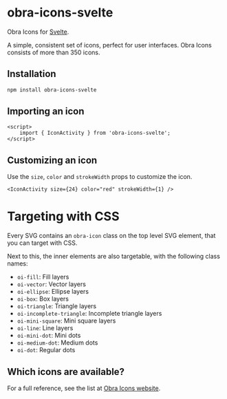 # obra-icons-svelte

Obra Icons for <a href="https://svelte.dev/">Svelte</a>.

A simple, consistent set of icons, perfect for user interfaces. Obra Icons consists of more than 350 icons.

## Installation

```bash
npm install obra-icons-svelte
```

## Importing an icon

```svelte
<script>
	import { IconActivity } from 'obra-icons-svelte';
</script>
```

## Customizing an icon

Use the `size`, `color` and `strokeWidth` props to customize the icon.

```svelte
<IconActivity size={24} color="red" strokeWidth={1} />
```

# Targeting with CSS

Every SVG contains an `obra-icon` class on the top level SVG element, that you can target with CSS.

Next to this, the inner elements are also targetable, with the following class names:

-   `oi-fill`: Fill layers
-   `oi-vector`: Vector layers
-   `oi-ellipse`: Ellipse layers
-   `oi-box`: Box layers
-   `oi-triangle`: Triangle layers
-   `oi-incomplete-triangle`: Incomplete triangle layers
-   `oi-mini-square`: Mini square layers
-   `oi-line`: Line layers
-   `oi-mini-dot`: Mini dots
-   `oi-medium-dot`: Medium dots
-   `oi-dot`: Regular dots

## Which icons are available?

For a full reference, see the list at [Obra Icons website](https://icons.obra.studio/icons).
